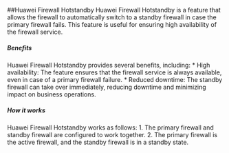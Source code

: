 ##Huawei Firewall Hotstandby
Huawei Firewall Hotstandby is a feature that allows the firewall to automatically switch to a standby firewall
in case the primary firewall fails. This feature is useful for ensuring high availability of the firewall
service.
<h5>Benefits</h5>
Huawei Firewall Hotstandby provides several benefits, including:
* High availability: The feature ensures that the firewall service is always available, even in case of a
primary firewall failure.
* Reduced downtime: The standby firewall can take over immediately, reducing downtime and minimizing
impact on business operations.
<h5>How it works</h5>
Huawei Firewall Hotstandby works as follows:
1. The primary firewall and standby firewall are configured to work together.
2. The primary firewall is the active firewall, and the standby firewall is in a standby state.
